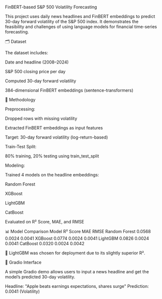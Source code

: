 FinBERT-based S&P 500 Volatility Forecasting

This project uses daily news headlines and FinBERT embeddings to predict 30-day forward volatility of the S&P 500 index. It demonstrates the feasibility and challenges of using language models for financial time-series forecasting.

🗂️ Dataset

The dataset includes:

Date and headline (2008–2024)

S&P 500 closing price per day

Computed 30-day forward volatility

384-dimensional FinBERT embeddings (sentence-transformers)

🔧 Methodology

Preprocessing:

Dropped rows with missing volatility

Extracted FinBERT embeddings as input features

Target: 30-day forward volatility (log-return-based)

Train-Test Split:

80% training, 20% testing using train_test_split

Modeling:

Trained 4 models on the headline embeddings:

Random Forest

XGBoost

LightGBM

CatBoost

Evaluated on R² Score, MAE, and RMSE

📊 Model Comparison
Model	R² Score	MAE	RMSE
Random Forest	0.0568	0.0024	0.0041
XGBoost	0.0774	0.0024	0.0041
LightGBM	0.0826	0.0024	0.0041
CatBoost	0.0320	0.0024	0.0042

📌 LightGBM was chosen for deployment due to its slightly superior R².

🚀 Gradio Interface

A simple Gradio demo allows users to input a news headline and get the model’s predicted 30-day volatility.

Headline: "Apple beats earnings expectations, shares surge"
Prediction: 0.0041 (Volatility)